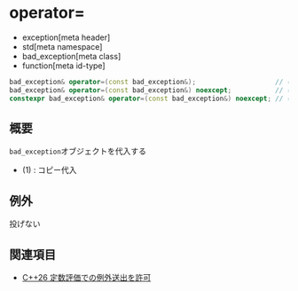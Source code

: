 # operator=
* exception[meta header]
* std[meta namespace]
* bad_exception[meta class]
* function[meta id-type]

```cpp
bad_exception& operator=(const bad_exception&);                    // (1) C++03
bad_exception& operator=(const bad_exception&) noexcept;           // (1) C++11
constexpr bad_exception& operator=(const bad_exception&) noexcept; // (1) C++26
```

## 概要
`bad_exception`オブジェクトを代入する

- (1) : コピー代入


## 例外
投げない


## 関連項目
- [C++26 定数評価での例外送出を許可](/lang/cpp26/allowing_exception_throwing_in_constant-evaluation.md)
